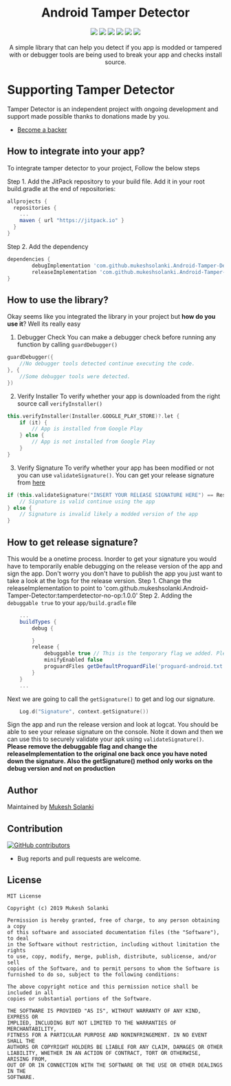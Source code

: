 <h1 align="center">Android Tamper Detector</h1>
<p align="center">
  <a href="https://codeclimate.com/github/mukeshsolanki/Android-Tamper-Detector/maintainability"><img src="https://api.codeclimate.com/v1/badges/cbcf70f1f6dd85432504/maintainability" /></a>
  <a href="https://www.codacy.com/app/mukeshsolanki/Android-Tamper-Detector?utm_source=github.com&amp;utm_medium=referral&amp;utm_content=mukeshsolanki/Android-Tamper-Detector&amp;utm_campaign=Badge_Grade"><img src="https://api.codacy.com/project/badge/Grade/c86e3c0ade6849ff9b10b3b06591a75c"/></a>
  <a href="https://jitpack.io/#mukeshsolanki/Android-Tamper-Detector"> <img src="https://jitpack.io/v/mukeshsolanki/Android-Tamper-Detector/month.svg" /></a>
  <a href="https://jitpack.io/#mukeshsolanki/Android-Tamper-Detector"> <img src="https://jitpack.io/v/mukeshsolanki/Android-Tamper-Detector.svg" /></a>
  <a href="https://github.com/mukeshsolanki/Android-Tamper-Detector/actions"> <img src="https://github.com/mukeshsolanki/Android-Tamper-Detector/workflows/Build/badge.svg" /></a>
  <a href="https://opensource.org/licenses/MIT"><img src="https://img.shields.io/badge/License-MIT-blue.svg"/></a>
  <br /><br />
    A simple library that can help you detect if you app is modded or tampered with or debugger tools are being used to break your app and checks install source.
</p>

# Supporting Tamper Detector

Tamper Detector is an independent project with ongoing development and support made possible thanks to donations made by you.
- [Become a backer](https://www.paypal.me/mukeshsolanki)

## How to integrate into your app?
To integrate tamper detector to your project, Follow the below steps

Step 1. Add the JitPack repository to your build file. Add it in your root build.gradle at the end of repositories:

```groovy
allprojects {
  repositories {
    ...
    maven { url "https://jitpack.io" }
  }
}
```
Step 2. Add the dependency
```groovy
dependencies {
        debugImplementation 'com.github.mukeshsolanki.Android-Tamper-Detector:tamperdetector-no-op:1.0.0'
        releaseImplementation 'com.github.mukeshsolanki.Android-Tamper-Detector:tamperdetector:1.0.0'
}
```

## How to use the library?
Okay seems like you integrated the library in your project but **how do you use it**? Well its really easy
1. Debugger Check
You can make a debugger check before running any function by calling `guardDebugger()`
```kotlin
guardDebugger({
    //No debugger tools detected continue executing the code.
}, {
    //Some debugger tools were detected.
})
```

2. Verify Installer
To verify whether your app is downloaded from the right source call `verifyInstaller()`
```kotlin
this.verifyInstaller(Installer.GOOGLE_PLAY_STORE)?.let {
    if (it) {
        // App is installed from Google Play
    } else {
        // App is not installed from Google Play
    }
}
```

3. Verify Signature
To verify whether your app has been modified or not you can use `validateSignature()`. You can get your release signature from [here](#how-to-get-release-signature?)
```kotlin
if (this.validateSignature("INSERT YOUR RELEASE SIGNATURE HERE") == Result.VALID) {
    // Signature is valid continue using the app
} else {
    // Signature is invalid likely a modded version of the app
}
```

## How to get release signature?
This would be a onetime process. Inorder to get your signature you would have to temporarily enable debugging on the release version of the app and sign the app. Don't worry you don't have to publish the app you just want to take a look at the logs for the release version.
Step 1. Change the releaseImplementation to point to 'com.github.mukeshsolanki.Android-Tamper-Detector:tamperdetector-no-op:1.0.0'
Step 2. Adding the `debuggable true` to your `app/build.gradle` file
```groovy
    ...
    buildTypes {
        debug {

        }
        release {
            debuggable true // This is the temporary flag we added. Please remove this once you have got the signature
            minifyEnabled false
            proguardFiles getDefaultProguardFile('proguard-android.txt'), 'proguard-rules.pro'
        }
    }
    ...
```
Next we are going to call the `getSignature()` to get and log our signature.
```Kotlin
    Log.d("Signature", context.getSignature())
```
Sign the app and run the release version and look at logcat. You should be able to see your release signature on the console. Note it down and then we can use this to securely validate your apk using `validateSignature()`.
**Please remove the debuggable flag and change the releaseImplementation to the original one back once you have noted down the signature. Also the getSignature() method only works on the debug version and not on production**

## Author
Maintained by [Mukesh Solanki](https://www.github.com/mukeshsolanki)

## Contribution
[![GitHub contributors](https://img.shields.io/github/contributors/mukeshsolanki/Android-Tamper-Detector.svg)](https://github.com/mukeshsolanki/Android-Tamper-Detector/graphs/contributors)

* Bug reports and pull requests are welcome.

## License
```
MIT License

Copyright (c) 2019 Mukesh Solanki

Permission is hereby granted, free of charge, to any person obtaining a copy
of this software and associated documentation files (the "Software"), to deal
in the Software without restriction, including without limitation the rights
to use, copy, modify, merge, publish, distribute, sublicense, and/or sell
copies of the Software, and to permit persons to whom the Software is
furnished to do so, subject to the following conditions:

The above copyright notice and this permission notice shall be included in all
copies or substantial portions of the Software.

THE SOFTWARE IS PROVIDED "AS IS", WITHOUT WARRANTY OF ANY KIND, EXPRESS OR
IMPLIED, INCLUDING BUT NOT LIMITED TO THE WARRANTIES OF MERCHANTABILITY,
FITNESS FOR A PARTICULAR PURPOSE AND NONINFRINGEMENT. IN NO EVENT SHALL THE
AUTHORS OR COPYRIGHT HOLDERS BE LIABLE FOR ANY CLAIM, DAMAGES OR OTHER
LIABILITY, WHETHER IN AN ACTION OF CONTRACT, TORT OR OTHERWISE, ARISING FROM,
OUT OF OR IN CONNECTION WITH THE SOFTWARE OR THE USE OR OTHER DEALINGS IN THE
SOFTWARE.
```
